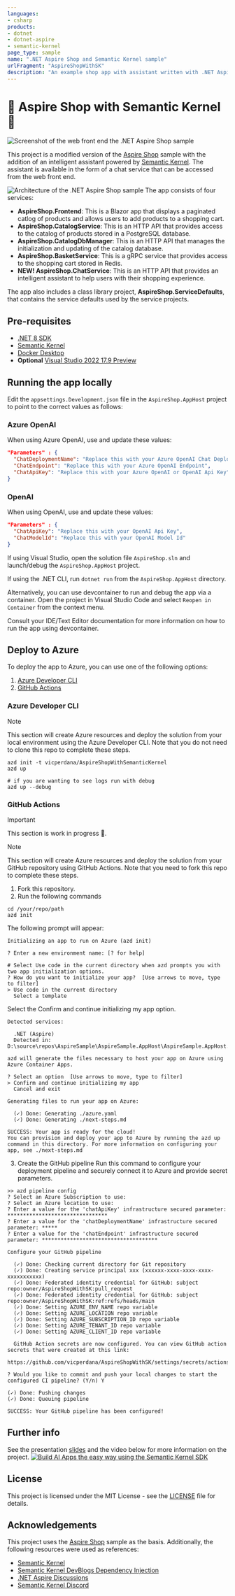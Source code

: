 ```yaml
---
languages:
- csharp
products:
- dotnet
- dotnet-aspire
- semantic-kernel
page_type: sample
name: ".NET Aspire Shop and Semantic Kernel sample"
urlFragment: "AspireShopWithSK"
description: "An example shop app with assistant written with .NET Aspire and Semantic Kernel"
---
```


# 🤖 Aspire Shop with Semantic Kernel 🔋

![Screenshot of the web front end the .NET Aspire Shop sample](./images/aspireshop-frontend-complete.png)

This project is a modified version of the [Aspire Shop](https://github.com/dotnet/aspire) sample with the addition of an intelligent assistant powered by [Semantic Kernel](https://github.com/microsoft/semantic-kernel). The assistant is available in the form of a chat service that can be accessed from the web front end.

![Architecture of the .NET Aspire Shop sample](./images/architecture.gif)
The app consists of four services:

- **AspireShop.Frontend**: This is a Blazor app that displays a paginated catlog of products and allows users to add products to a shopping cart.
- **AspireShop.CatalogService**: This is an HTTP API that provides access to the catalog of products stored in a PostgreSQL database.
- **AspireShop.CatalogDbManager**: This is an HTTP API that manages the initialization and updating of the catalog database.
- **AspireShop.BasketService**: This is a gRPC service that provides access to the shopping cart stored in Redis.
- **NEW! AspireShop.ChatService**: This is an HTTP API that provides an intelligent assistant to help users with their shopping experience. 

The app also includes a class library project, **AspireShop.ServiceDefaults**, that contains the service defaults used by the service projects.

## Pre-requisites

- [.NET 8 SDK](https://dotnet.microsoft.com/download/dotnet/8.0)
- [Semantic Kernel](https://github.com/microsoft/semantic-kernel)
- [Docker Desktop](https://www.docker.com/products/docker-desktop/)
- **Optional** [Visual Studio 2022 17.9 Preview](https://visualstudio.microsoft.com/vs/preview/)

## Running the app locally

Edit the `appsettings.Development.json` file in the `AspireShop.AppHost` project to point to the correct values as follows:

### Azure OpenAI    
When using Azure OpenAI, use and update these values:
```json
"Parameters" : {
  "ChatDeploymentName": "Replace this with your Azure OpenAI Chat Deployment",
  "ChatEndpoint": "Replace this with your Azure OpenAI Endpoint",
  "ChatApiKey": "Replace this with your Azure OpenAI or OpenAI Api Key"
}
```

### OpenAI
When using OpenAI, use and update these values:
```json
"Parameters" : {
  "ChatApiKey": "Replace this with your OpenAI Api Key",
  "ChatModelId": "Replace this with your OpenAI Model Id"
}
```

If using Visual Studio, open the solution file `AspireShop.sln` and launch/debug the `AspireShop.AppHost` project.

If using the .NET CLI, run `dotnet run` from the `AspireShop.AppHost` directory.

Alternatively, you can use devcontainer to run and debug the app via a container. Open the project in Visual Studio Code and select `Reopen in Container` from the context menu.

Consult your IDE/Text Editor documentation for more information on how to run the app using devcontainer.

## Deploy to Azure

To deploy the app to Azure, you can use one of the following options:
1. [Azure Developer CLI](#azure-developer-cli)
2. [GitHub Actions](#github-actions)

### Azure Developer CLI
> [!NOTE]
> This section will create Azure resources and deploy the solution from your local environment using the Azure Developer CLI. Note that you do not need to clone this repo to complete these steps.

```pwsh
azd init -t vicperdana/AspireShopWithSemanticKernel
azd up

# if you are wanting to see logs run with debug
azd up --debug
```

### GitHub Actions

> [!IMPORTANT]
> This section is work in progress 🚧.


> [!NOTE]
> This section will create Azure resources and deploy the solution from your GitHub repository using GitHub Actions. Note that you need to fork this repo to complete these steps.

1. Fork this repository.
2. Run the following commands
```pwsh
cd /your/repo/path
azd init 
```
The following prompt will appear:
```pwsh
Initializing an app to run on Azure (azd init)

? Enter a new environment name: [? for help]

# Select Use code in the current directory when azd prompts you with two app initialization options.
? How do you want to initialize your app?  [Use arrows to move, type to filter]
> Use code in the current directory
  Select a template
```

Select the Confirm and continue initializing my app option.
```pwsh
Detected services:

  .NET (Aspire)
  Detected in: D:\source\repos\AspireSample\AspireSample.AppHost\AspireSample.AppHost.csproj

azd will generate the files necessary to host your app on Azure using Azure Container Apps.

? Select an option  [Use arrows to move, type to filter]
> Confirm and continue initializing my app
  Cancel and exit
  
Generating files to run your app on Azure:

  (✓) Done: Generating ./azure.yaml
  (✓) Done: Generating ./next-steps.md

SUCCESS: Your app is ready for the cloud!
You can provision and deploy your app to Azure by running the azd up command in this directory. For more information on configuring your app, see ./next-steps.md
```

3. Create the GitHub pipeline
Run this command to configure your deployment pipeline and securely connect it to Azure and provide secret parameters. 
```pwsh
>> azd pipeline config
? Select an Azure Subscription to use: 
? Select an Azure location to use:  
? Enter a value for the 'chatApiKey' infrastructure secured parameter: ********************************
? Enter a value for the 'chatDeploymentName' infrastructure secured parameter: *****
? Enter a value for the 'chatEndpoint' infrastructure secured parameter: *************************************

Configure your GitHub pipeline

  (✓) Done: Checking current directory for Git repository
  (✓) Done: Creating service principal xxx (xxxxxx-xxxx-xxxx-xxxx-xxxxxxxxxxx)
  (✓) Done: Federated identity credential for GitHub: subject repo:owner/AspireShopWithSK:pull_request
  (✓) Done: Federated identity credential for GitHub: subject repo:owner/AspireShopWithSK:ref:refs/heads/main
  (✓) Done: Setting AZURE_ENV_NAME repo variable
  (✓) Done: Setting AZURE_LOCATION repo variable
  (✓) Done: Setting AZURE_SUBSCRIPTION_ID repo variable
  (✓) Done: Setting AZURE_TENANT_ID repo variable
  (✓) Done: Setting AZURE_CLIENT_ID repo variable

  GitHub Action secrets are now configured. You can view GitHub action secrets that were created at this link:
  https://github.com/vicperdana/AspireShopWithSK/settings/secrets/actions

? Would you like to commit and push your local changes to start the configured CI pipeline? (Y/n) Y

(✓) Done: Pushing changes
(✓) Done: Queuing pipeline

SUCCESS: Your GitHub pipeline has been configured!
```


## Further info
See the presentation [slides](./assets/Reactor.pdf) and the video below for more information on the project.
[![Build AI Apps the easy way using the Semantic Kernel SDK](./images/reactortalk.png)](https://www.youtube.com/watch?v=7xOAc_twiAQ)

## License
This project is licensed under the MIT License - see the [LICENSE](LICENSE) file for details.

## Acknowledgements
This project uses the [Aspire Shop](https://github.com/dotnet/aspire-samples/tree/main/samples/AspireShop) sample as the basis. Additionally, the following resources were used as references:
- [Semantic Kernel](https://github.com/microsoft/semantic-kernel)
- [Semantic Kernel DevBlogs Dependency Injection](https://devblogs.microsoft.com/semantic-kernel/using-semantic-kernel-with-dependency-injection/)
- [.NET Aspire Discussions](https://github.com/dotnet/aspire/discussions)
- [Semantic Kernel Discord](https://aka.ms/SKDiscord)
